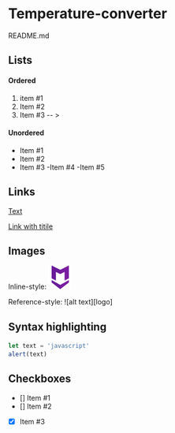 # Temperature-converter

README.md

## Lists
#### Ordered
1. item #1
1. Item #2
1. Item #3 -- >

#### Unordered
- Item #1
- Item #2
- Item #3
-Item #4
-Item #5

## Links
[Text](https://google.com)

[Link with titile](https://www.google.com
"google's Homepage")


## Images
Inline-style:
![alt text](https://github.com/adam-p/markdown-here/raw/master/src/common/images/icon48.png "Logo Title Text 1")

Reference-style:
![alt text][logo]


## Syntax highlighting
```javascript
let text = 'javascript'
alert(text)
```

## Checkboxes
- [] Item #1
- [] Item #2
- [X] Item #3


